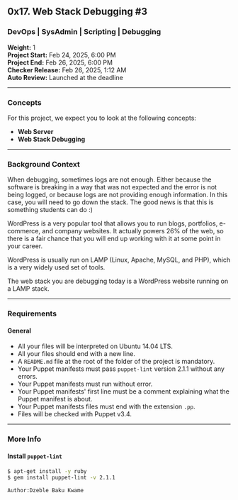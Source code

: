 ## 0x17. Web Stack Debugging #3

### DevOps | SysAdmin | Scripting | Debugging

**Weight:** 1  
**Project Start:** Feb 24, 2025, 6:00 PM  
**Project End:** Feb 26, 2025, 6:00 PM  
**Checker Release:** Feb 26, 2025, 1:12 AM  
**Auto Review:** Launched at the deadline

---

### Concepts

For this project, we expect you to look at the following concepts:

- **Web Server**
- **Web Stack Debugging**

---

### Background Context

When debugging, sometimes logs are not enough. Either because the software is breaking in a way that was not expected and the error is not being logged, or because logs are not providing enough information. In this case, you will need to go down the stack. The good news is that this is something students can do :)

WordPress is a very popular tool that allows you to run blogs, portfolios, e-commerce, and company websites. It actually powers 26% of the web, so there is a fair chance that you will end up working with it at some point in your career.

WordPress is usually run on LAMP (Linux, Apache, MySQL, and PHP), which is a very widely used set of tools.

The web stack you are debugging today is a WordPress website running on a LAMP stack.

---

### Requirements

#### General

- All your files will be interpreted on Ubuntu 14.04 LTS.
- All your files should end with a new line.
- A `README.md` file at the root of the folder of the project is mandatory.
- Your Puppet manifests must pass `puppet-lint` version 2.1.1 without any errors.
- Your Puppet manifests must run without error.
- Your Puppet manifests' first line must be a comment explaining what the Puppet manifest is about.
- Your Puppet manifests files must end with the extension `.pp`.
- Files will be checked with Puppet v3.4.

---

### More Info

#### Install `puppet-lint`

```bash
$ apt-get install -y ruby
$ gem install puppet-lint -v 2.1.1

Author:Dzeble Baku Kwame
